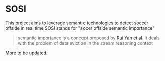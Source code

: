 # SOSI
This project aims to leverage semantic technologies to detect soccer offside in real time
SOSI stands for "socer offside semantic importance"
> semantic importance is a concept proposed by [Rui Yan et al](http://events.linkeddata.org/ldow2016/papers/LDOW2016_paper_13.pdf).
It deals with the problem of data eviction in the stream reasoning context

More to be updated.
